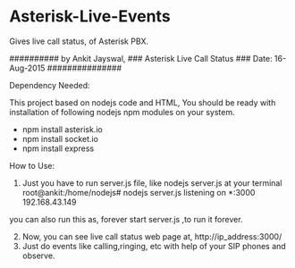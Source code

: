 # Asterisk-Live-Events
Gives live call status, of Asterisk PBX.

##########  by Ankit Jayswal, ### Asterisk Live Call Status ### Date: 16-Aug-2015 ###############

Dependency Needed:

This project based on nodejs code and HTML,
You should be ready with installation of following nodejs npm modules on your system.
- npm install asterisk.io
- npm install socket.io
- npm install express

How to Use:

1. Just you have to run server.js file, like nodejs server.js at your terminal
root@ankit:/home/nodejs# nodejs server.js
listening on *:3000 192.168.43.149

you can also run this as, forever start server.js ,to run it forever.

2. Now, you can see live call status web page at, http://ip_address:3000/
3. Just do events like calling,ringing, etc with help of your SIP phones and observe. 


